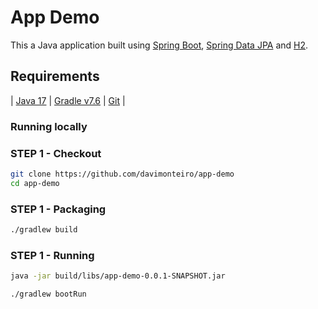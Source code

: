 # App Demo

This a Java application
built using [Spring Boot](https://spring.io/projects/spring-boot),
[Spring Data JPA](https://spring.io/projects/spring-data-jpa) and
[H2](https://www.h2database.com/html/main.html).

## Requirements
| [Java 17](https://www.oracle.com/java/technologies/javase/jdk17-archive-downloads.html) | [Gradle v7.6](https://gradle.org/) | [Git](https://git-scm.com/) |


### Running locally

### STEP 1 - Checkout

```bash
git clone https://github.com/davimonteiro/app-demo
cd app-demo
```  

### STEP 1 - Packaging

```bash
./gradlew build
``` 

### STEP 1 - Running


```bash
java -jar build/libs/app-demo-0.0.1-SNAPSHOT.jar
```

```bash
./gradlew bootRun
```